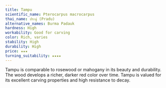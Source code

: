 ```yaml
---
title: Tampu  
scientific_name: Pterocarpus macrocarpus
thai_name: ประดู่ (Pradu) 
alternative_names: Burma Padauk
hardness: High
workability: Good for carving
color: Rich, varies  
stability: High
durability: High
price: ★★★
turning_suitability: ★★★★ 
---
```


Tampu is comparable to rosewood or mahogany in its beauty and durability. The wood develops a richer, darker red color over time. Tampu is valued for its excellent carving properties and high resistance to decay.

